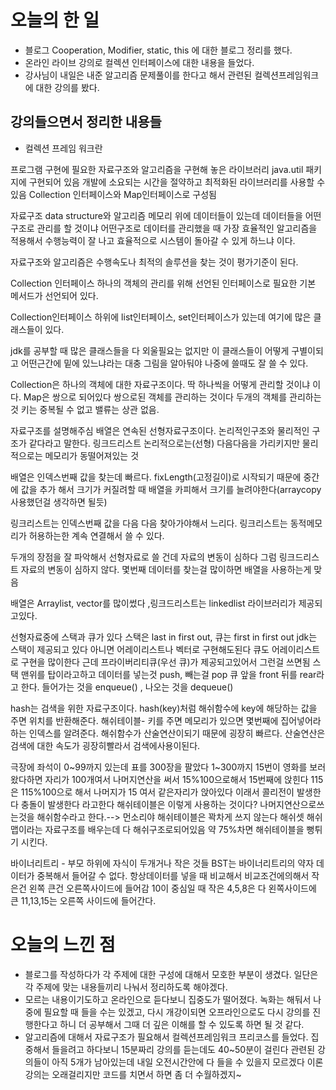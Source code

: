 # 오늘의 한 일
* 블로그 Cooperation, Modifier, static, this 에 대한 블로그 정리를 했다.
* 온라인 라이브 강의로 컬렉션 인터페이스에 대한 내용을 들었다.
* 강사님이 내일은 내준 알고리즘 문제풀이를 한다고 해서 관련된 컬렉션프레임워크에 대한 강의를 봤다.

## 강의들으면서 정리한 내용들

* 컬렉션 프레임 워크란

프로그램 구현에 필요한 자료구조와 알고리즘을 구현해 놓은 라이브러리
java.util 패키지에 구현되어 있음
개발에 소요되는 시간을 절약하고 최적화된 라이브러리를 사용할 수 있음
Collection 인터페이스와 Map인터페이스로 구성됨

자료구조 data structure와 알고리즘
 메모리 위에 데이터들이 있는데 데이터들을 어떤구조로 관리를 할 것이냐
어떤구조로 데이터를 관리했을 때 가장 효율적인 알고리즘을 적용해서 수행능력이 잘 나고
효율적으로 시스템이 돌아갈 수 있게 하느냐 이다.

자료구조와 알고리즘은 수행속도나 최적의 솔루션을 찾는 것이 평가기준이 된다.

Collection 인터페이스
하나의 객체의 관리를 위해 선언된 인터페이스로 필요한 기본 메서드가 선언되어 있다.

Collection인터페이스 하위에 list인터페이스, set인터페이스가 있는데
여기에 많은 클래스들이 있다.

jdk를 공부할 때 많은 클래스들을 다 외울필요는 없지만 이 클래스들이 어떻게 구별이되고
어떤근간에 밑에 있느냐라는 대충 그림을 알아둬야 나중에 쓸때도 잘 쓸 수 있다.

Collection은 하나의 객체에 대한 자료구조이다. 딱 하나씩을 어떻게 관리할 것이냐 이다.
Map은 쌍으로 되어있다 쌍으로된 객체를 관리하는 것이다 두개의 객체를 관리하는 것
키는 중복될 수 없고 밸류는 상관 없음.

자료구조를 설명해주심
배열은 연속된 선형자료구조이다. 논리적인구조와 물리적인 구조가 같다라고 말한다.
링크드리스트 논리적으로는(선형) 다음다음을 가리키지만 물리적으로는 메모리가 동떨어져있는 것

배열은 인덱스번째 값을 찾는데 빠르다. fixLength(고정길이)로 시작되기 때문에 중간에 값을 추가
해서 크기가 커질려할 때 배열을 카피해서 크기를 늘려야한다(arraycopy 사용했던걸 생각하면 될듯)

링크리스트는 인덱스번째 값을 다음 다음 찾아가야해서 느리다.
링크리스트는 동적메모리가 허용하는한 계속 연결해서 쓸 수 있다.

두개의 장점을 잘 파악해서 선형자료로 쓸 건데
 자료의 변동이 심하다 그럼 링크드리스트
 자료의 변동이 심하지 않다. 몇번째 데이터를 찾는걸 많이하면 배열을 사용하는게 맞음

배열은 Arraylist, vector를 많이썼다 ,링크드리스트는 linkedlist 라이브러리가 제공되고있다.

선형자료중에 스택과 큐가 있다
스택은 last in first out, 큐는 first in first out
jdk는 스택이 제공되고 있다 아니면 어레이리스트나 벡터로 구현해도된다
큐도 어레이리스트로 구현을 많이한다 근데 프라이버리티큐(우선 큐)가 제공되고있어서 그런걸 쓰면됨
스택 맨위를 탑이라고하고 데이터를 넣는것 push, 빼는걸 pop
큐 앞을 front 뒤를 rear라고 한다. 들어가는 것을 enqueue() , 나오는 것을 dequeue()

hash는 검색을 위한 자료구조이다. hash(key)처럼 해쉬함수에 key에 해당하는 값을 주면 위치를 반환해준다.
해쉬테이블- 키를 주면 메모리가 있으면  몇번째에 집어넣어라하는 인덱스를 알려준다.
해쉬함수가 산술연산이되기 때문에 굉장히 빠르다. 
산술연산은검색에 대한 속도가 굉장히빨라서 검색에사용이된다.

극장에 좌석이 0~99까지 있는데 표를 300장을 팔았다 1~300까지 15번이 영화를 보러왔다하면
자리가 100개여서 나머지연산을 써서 15%100으로해서 15번째에 앉힌다
115은 115%100으로 해서 나머지가 15 여서 같은자리가 앉아있다 이래서
콜리전이 발생한다 충돌이 발생한다 라고한다
해쉬테이블은 이렇게 사용하는 것이다? 나머지연산으로쓰는것을 해쉬함수라고 한다.--> 먼소리야
해쉬테이블은 꽉차게 쓰지 않는다 해쉬셋 해쉬맵이라는 자료구조를 배우는데 다 해쉬구조로되어있음
약 75%차면 해쉬테이블을 뻥튀기 시킨다.

바이너리트리 - 부모 하위에 자식이 두개거나 작은 것들 
BST는 바이너리트리의 약자 데이터가 중복해서 들어갈 수 없다. 
항상데이터를 넣을 때 비교해서 비교조건에의해서 작은건 왼쪽 큰건 오른쪽사이드에 들어감
10이 중심일 때  작은 4,5,8은 다 왼쪽사이드에 큰 11,13,15는 오른쪽 사이드에 들어간다.

# 오늘의 느낀 점
* 블로그를 작성하다가 각 주제에 대한 구성에 대해서 모호한 부분이 생겼다.
일단은 각 주제에 맞는 내용들끼리 나눠서 정리하도록 해야겠다.
* 모르는 내용이기도하고 온라인으로 듣다보니 집중도가 떨어졌다. 녹화는 해둬서 나중에 필요할 때 들을 수는 있겠고, 
다시 개강이되면 오프라인으로도 다시 강의를 진행한다고 하니 더 공부해서 그때 더 깊은 이해를 할 수 있도록 하면 될 것
같다.
* 알고리즘에 대해서 자료구조가 필요해서 컬렉션프레임워크 프리코스를 들었다. 집중해서 들을려고 하다보니
15분짜리 강의를 듣는데도 40~50분이 걸린다 관련된 강의들이 아직 5개가 남아있는데 내일 오전시간안에 다 들을 수 있을지
모르겠다 이론강의는 오래걸리지만 코드를 치면서 하면 좀 더 수월하겠지~